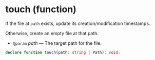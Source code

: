 <!-- INPUT:
/**
 * If the file at `path` exists, update its creation/modification timestamps.
 *
 * Otherwise, create an empty file at that path.
 *
 * @param path The target path for the file.
 */
declare function touch(path: string | Path): void;

-->
# touch (function)

If the file at `path` exists, update its creation/modification timestamps.

Otherwise, create an empty file at that path.

- `@param` _path_ — The target path for the file.

```ts
declare function touch(path: string | Path): void;
```

<!-- OUTPUT.frontmatter:
null
-->
<!-- OUTPUT.warnings:
[]
-->
